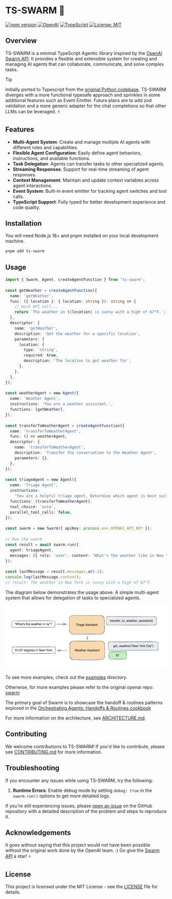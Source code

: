 # TS-SWARM 🐝

[![npm version](https://img.shields.io/npm/v/ts-swarm.svg)](https://www.npmjs.com/package/ts-swarm)
[![OpenAI](https://img.shields.io/badge/OpenAI-API-green.svg)](https://openai.com/)
[![TypeScript](https://img.shields.io/badge/TypeScript-5.6.3-blue.svg)](https://www.typescriptlang.org/)
[![License: MIT](https://img.shields.io/badge/License-MIT-yellow.svg)](https://opensource.org/licenses/MIT)

## Overview

TS-SWARM is a minimal TypeScript Agentic library inspired by the [OpenAI Swarm API](https://github.com/openai/swarm). It provides a flexible and extensible system for creating and managing AI agents that can collaborate, communicate, and solve complex tasks.

> [!TIP]
> Initially ported to Typescript from the [original Python codebase](https://github.com/openai/swarm), TS-SWARM diverges with a more functional typesafe approach and sprinkles in some additional features such as Event Emitter. Future plans are to add zod validation and a more generic adapter for the chat completions so that other LLMs can be leveraged. ⚡

## Features

- **Multi-Agent System**: Create and manage multiple AI agents with different roles and capabilities.
- **Flexible Agent Configuration**: Easily define agent behaviors, instructions, and available functions.
- **Task Delegation**: Agents can transfer tasks to other specialized agents.
- **Streaming Responses**: Support for real-time streaming of agent responses.
- **Context Management**: Maintain and update context variables across agent interactions.
- **Event System**: Built-in event emitter for tracking agent switches and tool calls.
- **TypeScript Support**: Fully typed for better development experience and code quality.

## Installation

You will need Node.js 18+ and pnpm installed on your local development machine.

```bash
pnpm add ts-swarm
```

## Usage

```typescript
import { Swarm, Agent, createAgentFunction } from 'ts-swarm';

const getWeather = createAgentFunction({
  name: 'getWeather',
  func: ({ location }: { location: string }): string => {
    // mock API call...
    return `The weather in ${location} is sunny with a high of 67°F.`;
  },
  descriptor: {
    name: 'getWeather',
    description: 'Get the weather for a specific location',
    parameters: {
      location: {
        type: 'string',
        required: true,
        description: 'The location to get weather for',
      },
    },
  },
});

const weatherAgent = new Agent({
  name: 'Weather Agent',
  instructions: 'You are a weather assistant.',
  functions: [getWeather],
});

const transferToWeatherAgent = createAgentFunction({
  name: 'transferToWeatherAgent',
  func: () => weatherAgent,
  descriptor: {
    name: 'transferToWeatherAgent',
    description: 'Transfer the conversation to the Weather Agent',
    parameters: {},
  },
});

const triageAgent = new Agent({
  name: 'Triage Agent',
  instructions:
    "You are a helpful triage agent. Determine which agent is best suited to handle the user's request, and transfer the conversation to that agent.",
  functions: [transferToWeatherAgent],
  tool_choice: 'auto',
  parallel_tool_calls: false,
});

const swarm = new Swarm({ apiKey: process.env.OPENAI_API_KEY });

// Run the swarm
const result = await swarm.run({
  agent: triageAgent,
  messages: [{ role: 'user', content: "What's the weather like in New York?" }],
});

const lastMessage = result.messages.at(-1);
console.log(lastMessage.content);
// result: The weather in New York is sunny with a high of 67°F.
```

The diagram below demonstrates the usage above. A simple multi-agent system that allows for delegation of tasks to specialized agents.

![Swarm Diagram](assets/swarm_diagram.png)

To see more examples, check out the [examples](./src/examples) directory.

Otherwise, for more examples please refer to the original openai repo: [swarm](https://github.com/openai/swarm)

The primary goal of Swarm is to showcase the handoff & routines patterns explored in the [Orchestrating Agents: Handoffs & Routines cookbook](https://cookbook.openai.com/examples/orchestrating_agents)

For more information on the architecture, see [ARCHITECTURE.md](./ARCHITECTURE.md).

## Contributing

We welcome contributions to TS-SWARM! If you'd like to contribute, please see [CONTRIBUTING.md](./CONTRIBUTING.md) for more information.

## Troubleshooting

If you encounter any issues while using TS-SWARM, try the following:

1. **Runtime Errors**: Enable debug mode by setting `debug: true` in the `swarm.run()` options to get more detailed logs.

If you're still experiencing issues, please [open an issue](https://github.com/joshmu/ts-swarm/issues) on the GitHub repository with a detailed description of the problem and steps to reproduce it.

## Acknowledgements

It goes without saying that this project would not have been possible without the original work done by the OpenAI team. :) Go give the [Swarm API](https://github.com/openai/swarm) a star! ⭐

## License

This project is licensed under the MIT License - see the [LICENSE](./LICENSE) file for details.
